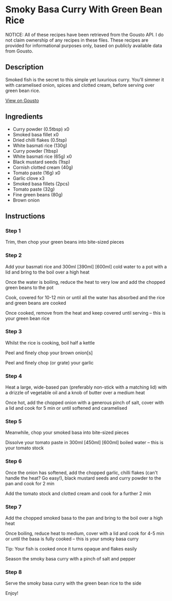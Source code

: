 # Smoky Basa Curry With Green Bean Rice

NOTICE: All of these recipes have been retrieved from the Gousto API. I do not claim ownership of any recipes in these files. These recipes are provided for informational purposes only, based on publicly available data from Gousto.

## Description

Smoked fish is the secret to this simple yet luxurious curry. You'll simmer it with caramelised onion, spices and clotted cream, before serving over green bean rice.

[View on Gousto](https://www.gousto.co.uk/recipes/cookbook/smoky-fish-curry-green-bean-rice)

## Ingredients

- Curry powder (0.5tbsp) x0
- Smoked basa fillet x0
- Dried chilli flakes (0.5tsp)
- White basmati rice (130g)
- Curry powder (1tbsp)
- White basmati rice (65g) x0
- Black mustard seeds (1tsp)
- Cornish clotted cream (40g)
- Tomato paste (16g) x0
- Garlic clove x3
- Smoked basa fillets (2pcs)
- Tomato paste (32g)
- Fine green beans (80g)
- Brown onion

## Instructions


### Step 1

Trim, then chop your green beans into bite-sized pieces


### Step 2

Add your basmati rice and 300ml <span class="text-purple">[390ml]</span> <span class="text-danger">[600ml]</span> cold water to a pot with a lid and bring to the boil over a high heat

Once the water is boiling, reduce the heat to very low and add the chopped green beans to the pot

Cook, covered for 10-12 min or until all the water has absorbed and the rice and green beans are cooked

Once cooked, remove from the heat and keep covered until serving – this is your green bean rice


### Step 3

Whilst the rice is cooking, boil half a kettle

Peel and finely chop your brown onion[s]

Peel and finely chop (or grate) your garlic


### Step 4

Heat a large, wide-based pan (preferably non-stick with a matching lid) with a drizzle of vegetable oil and a knob of butter over a medium heat

Once hot, add the chopped onion with a generous pinch of salt, cover with a lid and cook for 5 min or until softened and caramelised


### Step 5

Meanwhile, chop your smoked basa into bite-sized pieces

Dissolve your tomato paste in 300ml<span class="text-purple"> [450ml]</span> <span class="text-danger">[600ml]</span> boiled water – this is your tomato stock


### Step 6

Once the onion has softened, add the chopped garlic, chilli flakes (can't handle the heat? Go easy!), black mustard seeds and curry powder to the pan and cook for 2 min

Add the tomato stock and clotted cream and cook for a further 2 min


### Step 7

Add the chopped smoked basa to the pan and bring to the boil over a high heat  

Once boiling, reduce heat to medium, cover with a lid and cook for 4-5 min or until the basa is fully cooked – this is your smoky basa curry 

Tip: Your fish is cooked once it turns opaque and flakes easily 

Season the smoky basa curry with a pinch of salt and pepper

### Step 8

Serve the smoky basa curry with the green bean rice to the side

Enjoy!

